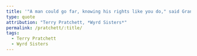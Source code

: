 ```yaml
---
title: '"A man could go far, knowing his rights like you do," said Granny. "But right now he should go home."'
type: quote
attribution: "Terry Pratchett, *Wyrd Sisters*"
permalink: /pratchett/:title/
tags:
  - Terry Pratchett
  - Wyrd Sisters
---
```


